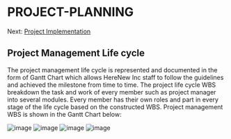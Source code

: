 # PROJECT-PLANNING


Next: [Project Implementation](https://github.com/n-miera/Fruit-Spoilage-Detection-System/blob/main/PMP/C-PROJECT_IMPLEMENTATION.md)

## Project Management Life cycle

The project management life cycle is represented and documented in the form of Gantt Chart which allows HereNew Inc  staff to follow the guidelines and achieved the milestone from time to time. The project life cycle WBS breakdown the task and work of every member such as project manager into several modules. Every member has their own roles and part in every stage of the life cycle based on the constructed WBS.
Project management WBS is shown in the Gantt Chart below:

![image](https://user-images.githubusercontent.com/121600807/211860874-6d61a2c9-856b-448a-ba74-a67547a7c0fc.png)
![image](https://user-images.githubusercontent.com/121600807/211860909-622b2abf-bbaa-492f-b275-a893b95b4987.png)
![image](https://user-images.githubusercontent.com/121600807/211860958-e31c6eb6-c96b-4a09-a341-975d83ceb9cf.png)
![image](https://user-images.githubusercontent.com/121600807/211861029-70cd7c39-cbcc-4103-b75a-a91cfeecf8af.png)
